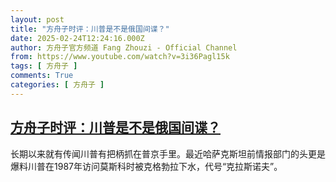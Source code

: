 ```yaml
---
layout: post
title: "方舟子时评：川普是不是俄国间谍？"
date: 2025-02-24T12:24:16.000Z
author: 方舟子官方频道 Fang Zhouzi - Official Channel
from: https://www.youtube.com/watch?v=3i36Pagl15k
tags: [ 方舟子 ]
comments: True
categories: [ 方舟子 ]
---
```

<!--1740399856000-->
[方舟子时评：川普是不是俄国间谍？](https://www.youtube.com/watch?v=3i36Pagl15k)
------

<div>
长期以来就有传闻川普有把柄抓在普京手里。最近哈萨克斯坦前情报部门的头更是爆料川普在1987年访问莫斯科时被克格勃拉下水，代号“克拉斯诺夫”。
</div>
